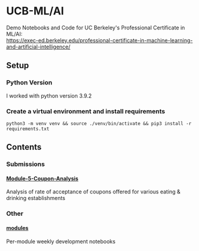 # UCB-ML/AI
Demo Notebooks and Code for UC Berkeley's Professional Certificate in ML/AI:  
https://exec-ed.berkeley.edu/professional-certificate-in-machine-learning-and-artificial-intelligence/

## Setup
### Python Version
I worked with python version 3.9.2

### Create a virtual environment and install requirements  
```console
python3 -m venv venv && source ./venv/bin/activate && pip3 install -r requirements.txt
```

## Contents
### Submissions
#### [Module-5-Coupon-Analysis](Module-5-Coupon-Analysis)
Analysis of rate of acceptance of coupons offered for various eating & drinking establishments

### Other
#### [modules](modules)
Per-module weekly development notebooks
